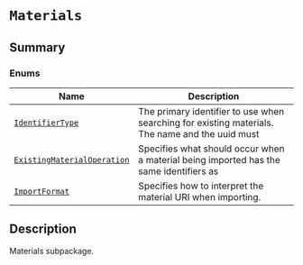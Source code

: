 

# `Materials`

<a id="summary"></a>

## Summary

### Enums

| Name | Description |
|------------------------------------------------------------------------------------------------------------------------------------------------------------------------|---------------------------------------------------------------------------------------------------|
| [`IdentifierType`](IdentifierType.md#ansys.mechanical.stubs.v241.Ansys.Mechanical.DataModel.MechanicalEnums.Materials.IdentifierType)                                  | The primary identifier to use when searching for existing materials. The name and the uuid must   |
| [`ExistingMaterialOperation`](ExistingMaterialOperation.md#ansys.mechanical.stubs.v241.Ansys.Mechanical.DataModel.MechanicalEnums.Materials.ExistingMaterialOperation) | Specifies what should occur when a material being imported has the same identifiers as            |
| [`ImportFormat`](ImportFormat.md#ansys.mechanical.stubs.v241.Ansys.Mechanical.DataModel.MechanicalEnums.Materials.ImportFormat)                                        | Specifies how to interpret the material URI when importing.                                       |

<a id="description"></a>

## Description

Materials subpackage.

<!-- !! processed by numpydoc !! -->

